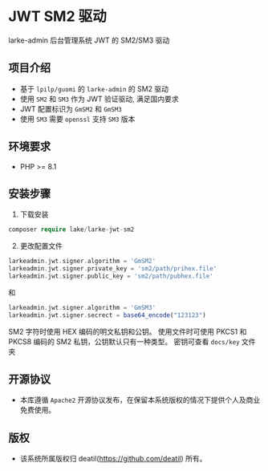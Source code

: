 # JWT SM2 驱动

larke-admin 后台管理系统 JWT 的 SM2/SM3 驱动


## 项目介绍

*  基于 `lpilp/guomi` 的 `larke-admin` 的 SM2 驱动
*  使用 `SM2` 和 `SM3` 作为 JWT 验证驱动, 满足国内要求
*  JWT 配置标识为 `GmSM2` 和 `GmSM3`
*  使用 `SM3` 需要 `openssl` 支持 `SM3` 版本


## 环境要求

 - PHP >= 8.1


## 安装步骤

1. 下载安装

```php
composer require lake/larke-jwt-sm2
```

2. 更改配置文件

```php
larkeadmin.jwt.signer.algorithm = 'GmSM2'
larkeadmin.jwt.signer.private_key = 'sm2/path/prihex.file'
larkeadmin.jwt.signer.public_key = 'sm2/path/pubhex.file'
```
和
```php
larkeadmin.jwt.signer.algorithm = 'GmSM3'
larkeadmin.jwt.signer.secrect = base64_encode("123123")
```

SM2 字符时使用 HEX 编码的明文私钥和公钥。
使用文件时可使用 PKCS1 和 PKCS8 编码的 SM2 私钥，公钥默认只有一种类型。
密钥可查看 `docs/key` 文件夹 


## 开源协议

*  本库遵循 `Apache2` 开源协议发布，在保留本系统版权的情况下提供个人及商业免费使用。 


## 版权

*  该系统所属版权归 deatil(https://github.com/deatil) 所有。
